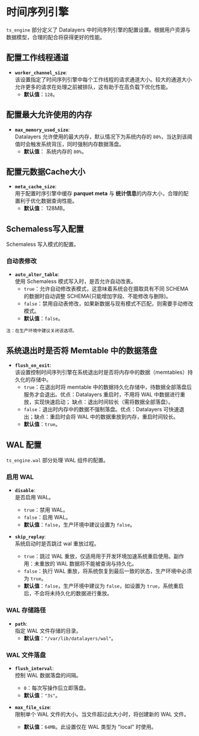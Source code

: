 # 时间序列引擎

`ts_engine` 部分定义了 Datalayers 中时间序列引擎的配置设置。根据用户资源与数据模型，合理的配合将获得更好的性能。

## 配置工作线程通道

- **`worker_channel_size`**:  
  该设置指定了时间序列引擎中每个工作线程的请求通道大小。较大的通道大小允许更多的请求在处理之前被排队，这有助于在高负载下优化性能。  
  - **默认值**：`128`。

## 配置最大允许使用的内存

- **`max_memory_used_size`**:  
  Datalayers 允许使用的最大内存，默认情况下为系统内存的 `80%`，当达到该阈值时会触发系统背压，同时强制内存数据落盘。  
  - **默认值**： 系统内存的 `80%`。

## 配置元数据Cache大小

- **`meta_cache_size`**:  
  用于配置时序引擎中缓存 **parquet meta** 与 **统计信息**的内存大小，合理的配置利于优化数据查询性能。
  - **默认值**： 128MB。  

## Schemaless写入配置

Schemaless 写入模式的配置。

### 自动表修改

- **`auto_alter_table`**:  
  使用 Schemaless 模式写入时，是否允许自动改表。
  - `true`：允许自动修改表模式，这意味着系统会在摄取具有不同 SCHEMA 的数据时自动调整 SCHEMA(只能增加字段、不能修改与删除)。  
  - `false`：禁用自动表修改，如果新数据与现有模式不匹配，则需要手动修改模式。  
  - **默认值**：`false`。  

`注：在生产环境中建议关闭该选项。`

## 系统退出时是否将 Memtable 中的数据落盘

- **`flush_on_exit`**:  
  该设置控制时间序列引擎在系统退出时是否将内存中的数据（memtables）持久化的存储中。  
  - `true`：在退出时将 memtable 中的数据持久化存储中，待数据全部落盘后服务才会退出。优点：Datalayers 重启时，不用将 WAL 中数据进行重放，实现快速启动； 缺点：退出时间较长（需将数据全部落盘）。  
  - `false`：退出时内存中的数据不强制落盘。优点：Datalayers 可快速退出；缺点：重启时会将 WAL 中的数据重放到内存，重启时间较长。
  - **默认值**：`true`。

## WAL 配置

`ts_engine.wal` 部分处理 WAL 组件的配置。

### 启用 WAL

- **`disable`**:  
  是否启用 WAL。  
  - `true`：禁用 WAL。  
  - `false`：启用 WAL。  
  - **默认值**：`false`，生产环境中建议设置为 `false`。

- **`skip_replay`**:  
  系统启动时是否跳过 wal 重放过程。  
  - `true`：跳过 WAL 重放，仅适用用于开发环境加速系统重启使用。副作用：未重放的 WAL 数据将不能被查询与持久化。  
  - `false`：执行 WAL 重放，将系统恢复到最后一致的状态，生产环境中必须为 `true`。  
  - **默认值**：`false`，生产环境中建议为 `false`，如设置为 `true`，系统重启后，不会将未持久化的数据进行重放。

### WAL 存储路径

- **`path`**:  
  指定 WAL 文件存储的目录。  
  - **默认值**：`"/var/lib/datalayers/wal"`。

### WAL 文件落盘

- **`flush_interval`**:  
控制 WAL 数据落盘的间隔。  
  - `0`：每次写操作后立即落盘。  
  - **默认值**：`"3s"`。

- **`max_file_size`**:  
  限制单个 WAL 文件的大小。当文件超过此大小时，将创建新的 WAL 文件。  
  - **默认值**：`64MB`。此设置仅在 WAL 类型为 "local" 时使用。
